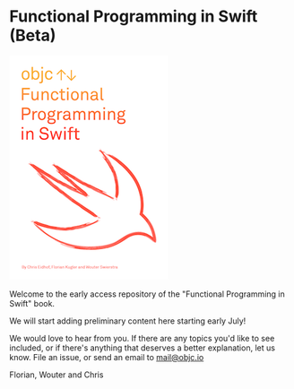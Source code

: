 # Functional Programming in Swift (Beta)

![](cover.png)

Welcome to the early access repository of the "Functional Programming in Swift" book.

We will start adding preliminary content here starting early July!

We would love to hear from you. If there are any topics you'd like to see
included, or if there's anything that deserves a better explanation, let us
know. File an issue, or send an email to mail@objc.io 

Florian, Wouter and Chris
